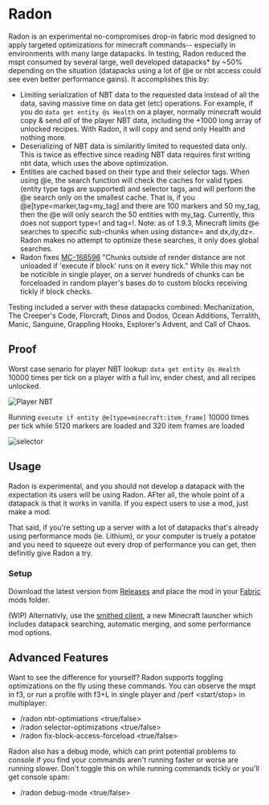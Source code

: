# Radon
Radon is an experimental no-compromises drop-in fabric mod designed to apply targeted optimizations for minecraft commands-- especially in environments with many large datapacks. In testing, Radon reduced the mspt consumed by several large, well developed datapacks* by ~50% depending on the situation (datapacks using a lot of @e or nbt access could see even better performance gains). It accomplishes this by:
* Limiting serialization of NBT data to the requested data instead of all the data, saving massive time on data get (etc) operations. For example, if you do `data get entity @s Health` on a player, normally minecraft would copy & send *all* of the player NBT data, including the +1000 long array of unlocked recipes. With Radon, it will copy and send only Health and nothing more.
* Deserializing of NBT data is similaritly limited to requested data only. This is twice as effective since reading NBT data requires first writing nbt data, which uses the above optimization.
* Entities are cached based on their type and their selector tags. When using @e, the search function will check the caches for valid types (entity type tags are supported) and selector tags, and will perform the @e search only on the smallest cache. That is, if you @e[type=marker,tag=my_tag] and there are 100 markers and 50 my_tag, then the @e will only search the 50 entities with my_tag. Currently, this does not support type=! and tag=!. Note: as of 1.9.3, Minecraft limits @e searches to specific sub-chunks when using distance= and dx,dy,dz=. Radon makes no attempt to optimize these searches, it only does global searches.
* Radon fixes [MC-168596](https://bugs.mojang.com/browse/MC-168596) "Chunks outside of render distance are not unloaded if 'execute if block' runs on it every tick." While this may not be noticible in single player, on a server hundreds of chunks can be forceloaded in random player's bases do to custom blocks receiving tickly if block checks.

Testing included a server with these datapacks combined: Mechanization, The Creeper's Code, Florcraft, Dinos and Dodos, Ocean Additions, Terralith, Manic, Sanguine, Grappling Hooks, Explorer's Advent, and Call of Chaos.

## Proof
Worst case senario for player NBT lookup: `data get entity @s Health` 10000 times per tick on a player with a full inv, ender chest, and all recipes unlocked.

![Player NBT](https://cdn.discordapp.com/attachments/507995770109165579/1012754969088249926/player_nbt.png)

Running `execute if entity @e[type=minecraft:item_frame]` 10000 times per tick while 5120 markers are loaded and 320 item frames are loaded

![selector](https://cdn.discordapp.com/attachments/507995770109165579/1012754969478307890/selector.png)

## Usage
Radon is experimental, and you should not develop a datapack with the expectation its users will be using Radon. AFter all, the whole point of a datapack is that it works in vanilla. If you expect users to use a mod, just make a mod.

That said, if you're setting up a server with a lot of datapacks that's already using performance mods (ie. Lithium), or your computer is truely a potatoe and you need to squeeze out every drop of performance you can get, then definitly give Radon a try.

### Setup

Download the latest version from [Releases](https://github.com/Smithed-MC/Radon/releases) and place the mod in your [Fabric](https://fabricmc.net/) mods folder.

(WIP) Alternativly, use the [smithed client](https://smithed.dev/), a new Minecraft launcher which includes datapack searching, automatic merging, and some performance mod options.

## Advanced Features
Want to see the difference for yourself? Radon supports toggling optimizations on the fly using these commands. You can observe the mspt in f3, or run a profile with f3+L in single player and /perf <start/stop> in multiplayer:
* /radon nbt-optimiations <true/false>
* /radon selector-optimizations <true/false>
* /radon fix-block-access-forceload <true/false>

Radon also has a debug mode, which can print potential problems to console if you find your commands aren't running faster or worse are running slower. Don't toggle this on while running commands tickly or you'll get console spam:
* /radon debug-mode <true/false>

